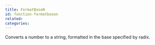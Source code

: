 ```yaml
---
title: FormatBaseN
id: function-formatbasen
related:
categories:
---
```


Converts a number to a string, formatted in the base specified by radix.